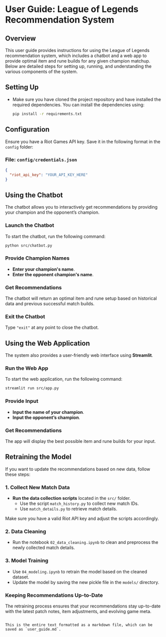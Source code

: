 # User Guide: League of Legends Recommendation System

## Overview
This user guide provides instructions for using the League of Legends recommendation system, which includes a chatbot and a web app to provide optimal item and rune builds for any given champion matchup. Below are detailed steps for setting up, running, and understanding the various components of the system.

## Setting Up
- Make sure you have cloned the project repository and have installed the required dependencies. You can install the dependencies using:
  ```bash
  pip install -r requirements.txt
  ```
## Configuration

Ensure you have a Riot Games API key. Save it in the following format in the `config` folder:

### File: `config/credentials.json`

```json
{
  "riot_api_key": "YOUR_API_KEY_HERE"
}
```

## Using the Chatbot

The chatbot allows you to interactively get recommendations by providing your champion and the opponent’s champion.

### Launch the Chatbot

To start the chatbot, run the following command:

```bash
python src/chatbot.py
```

### Provide Champion Names

- **Enter your champion's name**.
- **Enter the opponent champion's name**.

### Get Recommendations

The chatbot will return an optimal item and rune setup based on historical data and previous successful match builds.

### Exit the Chatbot

Type `"exit"` at any point to close the chatbot.

## Using the Web Application

The system also provides a user-friendly web interface using **Streamlit**.

### Run the Web App

To start the web application, run the following command:

```bash
streamlit run src/app.py
```

### Provide Input

- **Input the name of your champion**.
- **Input the opponent’s champion**.

### Get Recommendations

The app will display the best possible item and rune builds for your input.

## Retraining the Model

If you want to update the recommendations based on new data, follow these steps:

### 1. Collect New Match Data

- **Run the data collection scripts** located in the `src/` folder.
  - Use the script `match_history.py` to collect new match IDs.
  - Use `match_details.py` to retrieve match details.

Make sure you have a valid Riot API key and adjust the scripts accordingly.

### 2. Data Cleaning

- Run the notebook `02_data_cleaning.ipynb` to clean and preprocess the newly collected match details.

### 3. Model Training

- Use `04_modeling.ipynb` to retrain the model based on the cleaned dataset.
- Update the model by saving the new pickle file in the `models/` directory.

### Keeping Recommendations Up-to-Date

The retraining process ensures that your recommendations stay up-to-date with the latest patch notes, item adjustments, and evolving game meta.
```

This is the entire text formatted as a markdown file, which can be saved as `user_guide.md`.